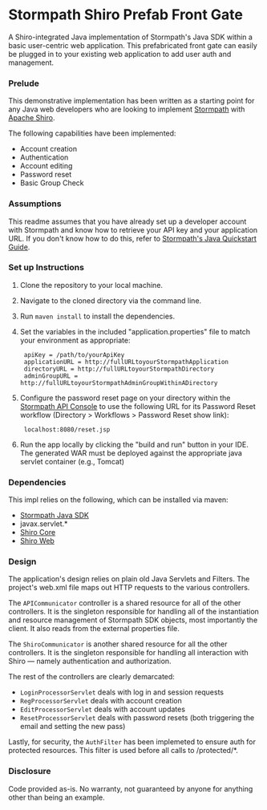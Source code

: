 Stormpath Shiro Prefab Front Gate
===============================

A Shiro-integrated Java implementation of Stormpath's Java SDK within a basic user-centric web application. This prefabricated front gate can easily be plugged in to your existing web application to add user auth and management.

### Prelude

This demonstrative implementation has been written as a starting point for any Java web developers who are looking to implement [Stormpath](http://www.stormpath.com) with [Apache Shiro](http://shiro.apache.org/download.html). 

The following capabilities have been implemented:

* Account creation
* Authentication
* Account editing
* Password reset
* Basic Group Check

### Assumptions

This readme assumes that you have already set up a developer account with Stormpath and know how to retrieve your API key and your application URL. If you don't know how to do this, refer to [Stormpath's Java Quickstart Guide](http://www.stormpath.com/docs/java/quickstart).

### Set up Instructions

1. Clone the repository to your local machine.
2. Navigate to the cloned directory via the command line.
3. Run `maven install` to install the dependencies.
4. Set the variables in the included "application.properties" file to match your environment as appropriate:

        apiKey = /path/to/yourApiKey
        applicationURL = http://fullURLtoyourStormpathApplication
        directoryURL = http://fullURLtoyourStormpathDirectory
        adminGroupURL = http://fullURLtoyourStormpathAdminGroupWithinADirectory

5. Configure the password reset page on your directory within the [Stormpath API Console](http://api.stormpath.com) to use the following URL for its Password Reset workflow (Directory > Workflows > Password Reset show link):

		localhost:8080/reset.jsp

7. Run the app locally by clicking the "build and run" button in your IDE. The generated WAR must be deployed against the appropriate java servlet container (e.g., Tomcat)

### Dependencies

This impl relies on the following, which can be installed via maven:

* [Stormpath Java SDK](https://github.com/stormpath/stormpath-sdk-java)
* javax.servlet.*
* [Shiro Core](http://shiro.apache.org/download.html)
* [Shiro Web](http://shiro.apache.org/download.html)

### Design

The application's design relies on plain old Java Servlets and Filters. The project's web.xml file maps out HTTP requests to the various controllers.

The `APICommunicator` controller is a shared resource for all of the other controllers. It is the singleton responsible for handling all of the instantiation and resource management of Stormpath SDK objects, most importantly the client. It also reads from the external properties file.

The `ShiroCommunicator` is another shared resource for all the other controllers. It is the singleton responsible for handling all interaction with Shiro — namely authentication and authorization.

The rest of the controllers are clearly demarcated: 

* `LoginProcessorServlet` deals with log in and session requests
* `RegProcessorServlet` deals with account creation
* `EditProcessorServlet` deals with account updates
* `ResetProcessorServlet` deals with password resets (both triggering the email and setting the new pass)

Lastly, for security, the `AuthFilter` has been implemeted to ensure auth for protected resources. This filter is used before all calls to /protected/*. 

### Disclosure

Code provided as-is. No warranty, not guaranteed by anyone for anything other than being an example.
